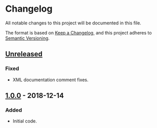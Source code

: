 # Changelog
All notable changes to this project will be documented in this file.

The format is based on [Keep a Changelog](https://keepachangelog.com/en/1.0.0/),
and this project adheres to [Semantic Versioning](https://semver.org/spec/v2.0.0.html).

## [Unreleased]
### Fixed
-  XML documentation comment fixes.

## [1.0.0] - 2018-12-14
### Added
- Initial code.

[Unreleased]: https://github.com/Xyaneon/Xyaneon.ComputerScience.GraphTheory/compare/v1.0.0...HEAD
[1.0.0]: https://github.com/Xyaneon/Xyaneon.ComputerScience.GraphTheory/compare/59c07192b4dc956019348bf39968a22521e2616c...v1.0.0